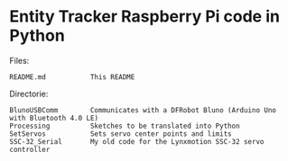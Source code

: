 Entity Tracker Raspberry Pi code in Python
==========================================

Files:

	README.md			This README

Directorie:

	BlunoUSBComm		Communicates with a DFRobot Bluno (Arduino Uno with Bluetooth 4.0 LE)
	Processing			Sketches to be translated into Python
	SetServos			Sets servo center points and limits
	SSC-32_Serial		My old code for the Lynxmotion SSC-32 servo controller
